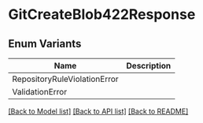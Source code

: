 # GitCreateBlob422Response

## Enum Variants

| Name | Description |
|---- | -----|
| RepositoryRuleViolationError |  |
| ValidationError |  |

[[Back to Model list]](../README.md#documentation-for-models) [[Back to API list]](../README.md#documentation-for-api-endpoints) [[Back to README]](../README.md)


